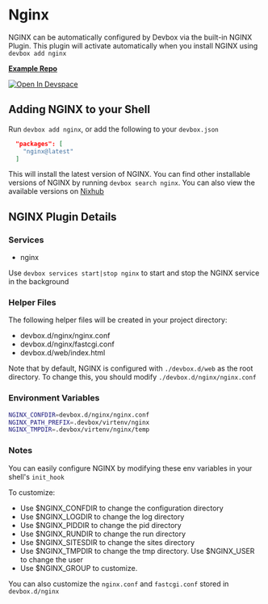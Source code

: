 # Nginx

NGINX can be automatically configured by Devbox via the built-in NGINX Plugin. This plugin will activate automatically when you install NGINX using `devbox add nginx`

[**Example Repo**](https://github.com/jetify-com/devbox/tree/main/examples/servers/nginx)

[![Open In Devspace](https://www.jetify.com/img/devbox/open-in-devspace.svg)](https://auth.jetify.com/devspace/templates/nginx)

## Adding NGINX to your Shell

Run `devbox add nginx`, or add the following to your `devbox.json`

```json
  "packages": [
    "nginx@latest"
  ]
```

This will install the latest version of NGINX. You can find other installable versions of NGINX by running `devbox search nginx`. You can also view the available versions on [Nixhub](https://www.nixhub.io/packages/nginx)

## NGINX Plugin Details

### Services

* nginx

Use `devbox services start|stop nginx` to start and stop the NGINX service in the background

### Helper Files

The following helper files will be created in your project directory:

* devbox.d/nginx/nginx.conf
* devbox.d/nginx/fastcgi.conf
* devbox.d/web/index.html

Note that by default, NGINX is configured with `./devbox.d/web` as the root directory. To change this, you should modify `./devbox.d/nginx/nginx.conf`

### Environment Variables

```bash
NGINX_CONFDIR=devbox.d/nginx/nginx.conf
NGINX_PATH_PREFIX=.devbox/virtenv/nginx
NGINX_TMPDIR=.devbox/virtenv/nginx/temp
```

### Notes

You can easily configure NGINX by modifying these env variables in your shell's `init_hook`

To customize:

* Use $NGINX_CONFDIR to change the configuration directory
* Use $NGINX_LOGDIR to change the log directory
* Use $NGINX_PIDDIR to change the pid directory
* Use $NGINX_RUNDIR to change the run directory
* Use $NGINX_SITESDIR to change the sites directory
* Use $NGINX_TMPDIR to change the tmp directory. Use $NGINX_USER to change the user
* Use $NGINX_GROUP to customize.

You can also customize the `nginx.conf` and `fastcgi.conf` stored in `devbox.d/nginx`

